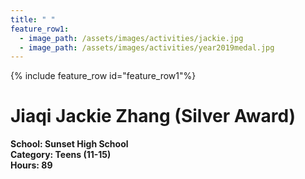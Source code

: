 ```yaml
---
title: " "
feature_row1:
  - image_path: /assets/images/activities/jackie.jpg
  - image_path: /assets/images/activities/year2019medal.jpg
---
```


{% include feature_row id="feature_row1"%}

# Jiaqi Jackie Zhang (Silver Award)

**School: Sunset High School**  
**Category: Teens (11-15)**  
**Hours: 89**  
